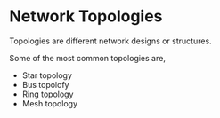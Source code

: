 # Network Topologies

Topologies are different network designs or structures.

Some of the most common topologies are,
- Star topology
- Bus topolofy
- Ring topology
- Mesh topology